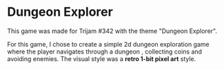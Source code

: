 ﻿# Dungeon Explorer

This game was made for Trijam \#342 with the theme "Dungeon Explorer".

For this game, I chose to create a simple 2d dungeon exploration game where the player navigates through a dungeon
, collecting coins and avoiding enemies. The visual style was a __retro 1-bit pixel art__ style.